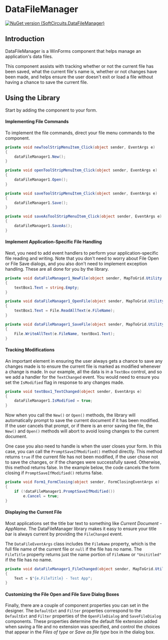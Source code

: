 # DataFileManager

[![NuGet version (SoftCircuits.DataFileManager)](https://img.shields.io/nuget/v/SoftCircuits.DataFileManager.svg?style=flat-square)](https://www.nuget.org/packages/SoftCircuits.DataFileManager/)

## Introduction

DataFileManager is a WinForms component that helps manage an application's data files.

This component assists with tracking whether or not the current file has been saved, what the current file's name is, whether or not changes have been made, and helps ensure the user doesn't exit or load a file without having a chance to save the current file.

## Using the Library

Start by adding the component to your form.

#### Implementing File Commands

To implement the file commands, direct your file menu commands to the component.

```cs
private void newToolStripMenuItem_Click(object sender, EventArgs e)
{
    dataFileManager1.New();
}

private void openToolStripMenuItem_Click(object sender, EventArgs e)
{
    dataFileManager1.Open();
}

private void saveToolStripMenuItem_Click(object sender, EventArgs e)
{
    dataFileManager1.Save();
}

private void saveAsToolStripMenuItem_Click(object sender, EventArgs e)
{
    dataFileManager1.SaveAs();
}
```

#### Implement Application-Specific File Handling

Next, you need to add event handlers to perform your application-specific file reading and writing. Note that you don't need to worry about File Open or File Save dialogs, and you also don't need to implement exception handling. These are all done for you by the library.

```cs
private void dataFileManager1_NewFile(object sender, MapToGrid.Utility.DataFileEventArgs e)
{
    textBox1.Text = string.Empty;
}

private void dataFileManager1_OpenFile(object sender, MapToGrid.Utility.DataFileEventArgs e)
{
    textBox1.Text = File.ReadAllText(e.FileName);
}

private void dataFileManager1_SaveFile(object sender, MapToGrid.Utility.DataFileEventArgs e)
{
    File.WriteAllText(e.FileName, textBox1.Text);
}
```

#### Tracking Modifications

An important element in ensuring the user always gets a chance to save any changes made is to ensure the current file is marked as modified whenever a change is made. In our example, all the data is in a `TextBox` control, and so we add a handler for the `TextChanged` event. You would need to ensure you set the `IsModified` flag in response to any changes made.

```cs
private void textBox1_TextChanged(object sender, EventArgs e)
{
    dataFileManager1.IsModified = true;
}
```

Now when you call the `New()` or `Open()` methods, the library will automatically prompt to save the current document if it has been modified. If the user cancels that prompt, or if there is an error saving the file, the `New()` and `Open()` methods will abort to avoid losing changes to the current document.

One case you also need to handle is when the user closes your form. In this case, you can call the `PromptSaveIfModified()` method directly. This method returns `true` if the current file has not been modified, if the user chose not to save the changes, or if the changes were successfully saved. Otherwise, this method returns false. In the example below, the code cancels the form closing if `PromptSaveIfModified()` returns false.

```cs
private void Form1_FormClosing(object sender, FormClosingEventArgs e)
{
    if (!dataFileManager1.PromptSaveIfModified())
        e.Cancel = true;
}
```

#### Displaying the Current File

Most applications set the title bar text to something like *Current Document - AppName*. The DataFileManager library makes it easy to ensure your title bar is always current by providing the `FileChanged` event.

The `DataFileEventArgs` class includes the `FileName` property, which is the full file name of the current file or `null` if the file has no name. The `FileTitle` property returns just the name portion of `FileName` or `"Unititled"` if the file has no name.

```cs
private void dataFileManager1_FileChanged(object sender, MapToGrid.Utility.DataFileEventArgs e)
{
    Text = $"{e.FileTitle} - Test App";
}
```

#### Customizing the File Open and File Save Dialog Boxes

Finally, there are a couple of component properties you can set in the designer. The `DefaultExt` and `Filter` properties correspond to the `DefaultExt` and `Filter` properties of the `OpenFileDialog` and `SaveFileDialog` components. These properties determine the default file extension added when saving a file and no extension was specified, and control the choices that appear in the *Files of type* or *Save as file type* box in the dialog box.
